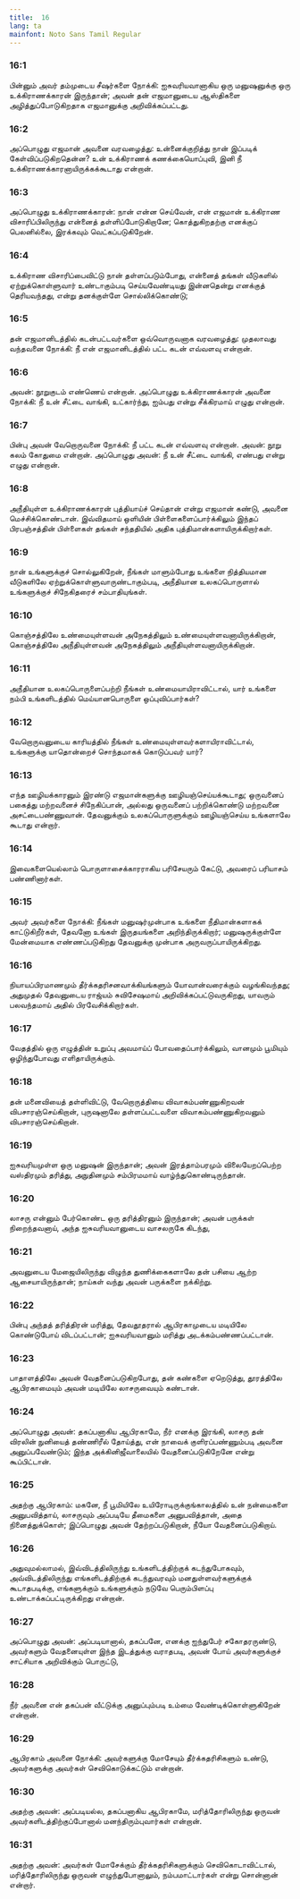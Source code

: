 ```yaml
---
title:  16
lang: ta
mainfont: Noto Sans Tamil Regular
---
```


###  16:1

பின்னும் அவர் தம்முடைய சீஷர்களை நோக்கி: ஐசுவரியவானாகிய ஒரு மனுஷனுக்கு ஒரு உக்கிராணக்காரன் இருந்தான்; அவன் தன் எஜமானுடைய ஆஸ்திகளை அழித்துப்போடுகிறதாக எஜமானுக்கு அறிவிக்கப்பட்டது.

###  16:2

அப்பொழுது எஜமான் அவனை வரவழைத்து: உன்னைக்குறித்து நான் இப்படிக் கேள்விப்படுகிறதென்ன? உன் உக்கிராணக் கணக்கையொப்புவி, இனி நீ உக்கிராணக்காரனாயிருக்கக்கூடாது என்றான்.

###  16:3

அப்பொழுது உக்கிராணக்காரன்: நான் என்ன செய்வேன், என் எஜமான் உக்கிராண விசாரிப்பிலிருந்து என்னைத் தள்ளிப்போடுகிறானே; கொத்துகிறதற்கு எனக்குப் பெலனில்லை, இரக்கவும் வெட்கப்படுகிறேன்.

###  16:4

உக்கிராண விசாரிப்பைவிட்டு நான் தள்ளப்படும்போது, என்னைத் தங்கள் வீடுகளில் ஏற்றுக்கொள்ளுவார் உண்டாகும்படி செய்யவேண்டியது இன்னதென்று எனக்குத் தெரியவந்தது, என்று தனக்குள்ளே சொல்லிக்கொண்டு;

###  16:5

தன் எஜமானிடத்தில் கடன்பட்டவர்களை ஒவ்வொருவனாக வரவழைத்து: முதலாவது வந்தவனை நோக்கி: நீ என் எஜமானிடத்தில் பட்ட கடன் எவ்வளவு என்றான்.

###  16:6

அவன்: நூறுகுடம் எண்ணெய் என்றான். அப்பொழுது உக்கிராணக்காரன் அவனை நோக்கி: நீ உன் சீட்டை வாங்கி, உட்கார்ந்து, ஐம்பது என்று சீக்கிரமாய் எழுது என்றான்.

###  16:7

பின்பு அவன் வேறொருவனை நோக்கி: நீ பட்ட கடன் எவ்வளவு என்றான். அவன்: நூறு கலம் கோதுமை என்றான். அப்பொழுது அவன்: நீ உன் சீட்டை வாங்கி, எண்பது என்று எழுது என்றான்.

###  16:8

அநீதியுள்ள உக்கிராணக்காரன் புத்தியாய்ச் செய்தான் என்று எஜமான் கண்டு, அவனை மெச்சிக்கொண்டான். இவ்விதமாய் ஒளியின் பிள்ளைகளைப்பார்க்கிலும் இந்தப் பிரபஞ்சத்தின் பிள்ளைகள் தங்கள் சந்ததியில் அதிக புத்திமான்களாயிருக்கிறார்கள்.

###  16:9

நான் உங்களுக்குச் சொல்லுகிறேன், நீங்கள் மாளும்போது உங்களை நித்தியமான வீடுகளிலே ஏற்றுக்கொள்ளுவாருண்டாகும்படி, அநீதியான உலகப்பொருளால் உங்களுக்குச் சிநேகிதரைச் சம்பாதியுங்கள்.

###  16:10

கொஞ்சத்திலே உண்மையுள்ளவன் அநேகத்திலும் உண்மையுள்ளவனாயிருக்கிறான், கொஞ்சத்திலே அநீதியுள்ளவன் அநேகத்திலும் அநீதியுள்ளவனாயிருக்கிறான்.

###  16:11

அநீதியான உலகப்பொருளைப்பற்றி நீங்கள் உண்மையாயிராவிட்டால், யார் உங்களை நம்பி உங்களிடத்தில் மெய்யானபொருளை ஒப்புவிப்பார்கள்?

###  16:12

வேறொருவனுடைய காரியத்தில் நீங்கள் உண்மையுள்ளவர்களாயிராவிட்டால், உங்களுக்கு யாதொன்றைச் சொந்தமாகக் கொடுப்பவர் யார்?

###  16:13

எந்த ஊழியக்காரனும் இரண்டு எஜமான்களுக்கு ஊழியஞ்செய்யக்கூடாது; ஒருவனைப் பகைத்து மற்றவனைச் சிநேகிப்பான், அல்லது ஒருவனைப் பற்றிக்கொண்டு மற்றவனை அசட்டைபண்ணுவான். தேவனுக்கும் உலகப்பொருளுக்கும் ஊழியஞ்செய்ய உங்களாலே கூடாது என்றார்.

###  16:14

இவைகளையெல்லாம் பொருளாசைக்காரராகிய பரிசேயரும் கேட்டு, அவரைப் பரியாசம் பண்ணினார்கள்.

###  16:15

அவர் அவர்களை நோக்கி: நீங்கள் மனுஷர்முன்பாக உங்களை நீதிமான்களாகக் காட்டுகிறீர்கள், தேவனோ உங்கள் இருதயங்களை அறிந்திருக்கிறார்; மனுஷருக்குள்ளே மேன்மையாக எண்ணப்படுகிறது தேவனுக்கு முன்பாக அருவருப்பாயிருக்கிறது.

###  16:16

நியாயப்பிரமாணமும் தீர்க்கதரிசனவாக்கியங்களும் யோவான்வரைக்கும் வழங்கிவந்தது; அதுமுதல் தேவனுடைய ராஜ்யம் சுவிசேஷமாய் அறிவிக்கப்பட்டுவருகிறது, யாவரும் பலவந்தமாய் அதில் பிரவேசிக்கிறார்கள்.

###  16:17

வேதத்தில் ஒரு எழுத்தின் உறுப்பு அவமாய்ப் போவதைப்பார்க்கிலும், வானமும் பூமியும் ஒழிந்துபோவது எளிதாயிருக்கும்.

###  16:18

தன் மனைவியைத் தள்ளிவிட்டு, வேறொருத்தியை விவாகம்பண்ணுகிறவன் விபசாரஞ்செய்கிறான், புருஷனாலே தள்ளப்பட்டவளை விவாகம்பண்ணுகிறவனும் விபசாரஞ்செய்கிறான்.

###  16:19

ஐசுவரியமுள்ள ஒரு மனுஷன் இருந்தான்; அவன் இரத்தாம்பரமும் விலையேறப்பெற்ற வஸ்திரமும் தரித்து, அநுதினமும் சம்பிரமமாய் வாழ்ந்துகொண்டிருந்தான்.

###  16:20

லாசரு என்னும் பேர்கொண்ட ஒரு தரித்திரனும் இருந்தான்; அவன் பருக்கள் நிறைந்தவனாய், அந்த ஐசுவரியவானுடைய வாசலருகே கிடந்து,

###  16:21

அவனுடைய மேஜையிலிருந்து விழுந்த துணிக்கைகளாலே தன் பசியை ஆற்ற ஆசையாயிருந்தான்; நாய்கள் வந்து அவன் பருக்களை நக்கிற்று.

###  16:22

பின்பு அந்தத் தரித்திரன் மரித்து, தேவதூதரால் ஆபிரகாமுடைய மடியிலே கொண்டுபோய் விடப்பட்டான்; ஐசுவரியவானும் மரித்து அடக்கம்பண்ணப்பட்டான்.

###  16:23

பாதாளத்திலே அவன் வேதனைப்படுகிறபோது, தன் கண்களை ஏறெடுத்து, தூரத்திலே ஆபிரகாமையும் அவன் மடியிலே லாசருவையும் கண்டான்.

###  16:24

அப்பொழுது அவன்: தகப்பனாகிய ஆபிரகாமே, நீர் எனக்கு இரங்கி, லாசரு தன் விரலின் நுனியைத் தண்ணிரீல் தோய்த்து, என் நாவைக் குளிரப்பண்ணும்படி அவனை அனுப்பவேண்டும்; இந்த அக்கினிஜீவாலையில் வேதனைப்படுகிறேனே என்று கூப்பிட்டான்.

###  16:25

அதற்கு ஆபிரகாம்: மகனே, நீ பூமியிலே உயிரோடிருக்குங்காலத்தில் உன் நன்மைகளை அனுபவித்தாய், லாசருவும் அப்படியே தீமைகளை அனுபவித்தான், அதை நினைத்துக்கொள்; இப்பொழுது அவன் தேற்றப்படுகிறான், நீயோ வேதனைப்படுகிறாய்.

###  16:26

அதுவுமல்லாமல், இவ்விடத்திலிருந்து உங்களிடத்திற்குக் கடந்துபோகவும், அவ்விடத்திலிருந்து எங்களிடத்திற்குக் கடந்துவரவும் மனதுள்ளவர்களுக்குக் கூடாதபடிக்கு, எங்களுக்கும் உங்களுக்கும் நடுவே பெரும்பிளப்பு உண்டாக்கப்பட்டிருக்கிறது என்றான்.

###  16:27

அப்பொழுது அவன்: அப்படியானால், தகப்பனே, எனக்கு ஐந்துபேர் சகோதரருண்டு, அவர்களும் வேதனையுள்ள இந்த இடத்துக்கு வராதபடி, அவன் போய் அவர்களுக்குச் சாட்சியாக அறிவிக்கும் பொருட்டு,

###  16:28

நீர் அவனை என் தகப்பன் வீட்டுக்கு அனுப்பும்படி உம்மை வேண்டிக்கொள்ளுகிறேன் என்றான்.

###  16:29

ஆபிரகாம் அவனை நோக்கி: அவர்களுக்கு மோசேயும் தீர்க்கதரிசிகளும் உண்டு, அவர்களுக்கு அவர்கள் செவிகொடுக்கட்டும் என்றான்.

###  16:30

அதற்கு அவன்: அப்படியல்ல, தகப்பனாகிய ஆபிரகாமே, மரித்தோரிலிருந்து ஒருவன் அவர்களிடத்திற்குப்போனால் மனந்திரும்புவார்கள் என்றான்.

###  16:31

அதற்கு அவன்: அவர்கள் மோசேக்கும் தீர்க்கதரிசிகளுக்கும் செவிகொடாவிட்டால், மரித்தோரிலிருந்து ஒருவன் எழுந்துபோனாலும், நம்பமாட்டார்கள் என்று சொன்னான் என்றார்.

